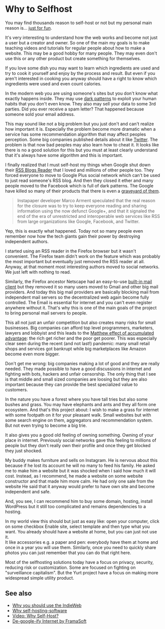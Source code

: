 # Why to Selfhost
You may find thousands reason to self-host or not but my personal main reason is... [just for fun](https://openlibrary.org/books/OL7293503M/Just_for_fun).

It's very interesting to understand how the web works and become not just a user but a creator and owner.
So one of the main my goals is to make teaching videos and tutorials for regular people about how to make a website.
This may be a good hobby for many people. They may even don't use this or any other product but create something for themselves.

If you love some dish you may want to learn which ingredients are used and try to cook it yourself and enjoy by the process and result.
But even if you aren't interested in cooking you anyway should have a right to know which ingredients were used and even count calories.

In the modern web you are using someone's sites but you don't know what exactly happens inside.
They may use [dark patterns](https://www.deceptive.design/) to exploit your human habits that you don't even know.
They also may sell your data to some 3rd parties. Did you ever receive a spam letter? That happened because someone sold your email address.

This may sound like not a big problem but you just don't and can't realize how important it is.
Especially the problem become more dramatic when a service has some recommendation algorithm that may affect peoples perception.
Some big companies published details about it like [Twitter](https://blog.twitter.com/engineering/en_us/topics/open-source/2023/twitter-recommendation-algorithm).
The problem is that now bad peoples may also learn how to cheat it.
It looks like there is no a good solution for this but you must at least clearly understand that it's always have some algorithm and this is important.

I finally realized that I must self-host my things when Google shut down their [RSS Blogs Reader](https://en.wikipedia.org/wiki/Google_Reader) that I loved and millions of other people too.
They forced everyone to move to Google Plus social network which can't be used to just read someone's RSS blog.
And then they closed it ether and many people moved to the Facebook which is full of dark patterns.
The Google have killed so many of their products that there is even a [graveyard of them](https://KilledByGoogle.com/).

> Instapaper developer Marco Arment speculated that the real reason for the closure was to try to keep everyone reading and sharing information using the now defunct Google+,
> and that it signaled the end of the era of unrestricted and interoperable web services like RSS from large organizations like Google, Facebook, and Twitter.

Yep, this is exactly what happened. Today not so many people even remember now how the tech giants gain their power by destroying independent authors.

I started using an RSS reader in the Firefox browser but it wasn't convenient.
The Firefox team didn't work on the feature which was probably the most important but eventually just removed the RSS reader at all.
Anyway, at that moment most interesting authors moved to social networks. We just left with nothing to read.

Similarly, the Firefox ancestor Netscape had an easy-to-use [built-in mail client](https://en.wikipedia.org/wiki/Netscape_Mail_%26_Newsgroups) but they removed it so many users moved to Gmail and other big mail providers.
And today this big mail providers are basically blocking mail from independent mail servers so the decentralized web again become fully controlled.
The Email is essential for internet and you can't even register anywhere without it.
That's why this is one of the main goals of the project to bring personal mail servers to people.

This all not just an unfair competition but also creates many risks for small businesses.
Big companies can afford top level programmers, marketers, lawyers and lobbyist and this leads to the [Matthew effect of accumulated advantage](https://en.wikipedia.org/wiki/Matthew_effect): the rich get richer and the poor get poorer.
This was especially clear seen during the recent (and not last!) pandemic: many small retail shops and services got bankrupt while big marketplaces like Amazon become even more bigger.

Don't get me wrong: big companies making a lot of good and they are really needed.
They made possible to have a good discussions in internet and fighting with bots, hackers and unfair censorship. 
The only thing that I see is that middle and small sized companies are loosing but they are also important because they can provide the best specialized value to customers.

In the nature you have a forest where you have tall tries but also some bushes and grass. You may have elephants and ants and they all form one ecosystem.
And that's this project about: I wish to make a grass for internet with some footpath on it for your pleasant walk.
Small websites but with some search engine on them, aggregators and recommendation system.
But not even trying to become a big trie.

It also gives you a good old feeling of owning something. Owning of your place in internet.
Previously social networks gave this feeling to millions of people but they don't really own their profile and once they get blocked they just shocked.

My buddy makes furniture and sells on Instagram. He is nervous about this because if he lost its account he will no many to feed his family.
He asked me to make him a website but it was shocked when I said how much it will cost.
Instead, as I recommend, he made a website on some website constructor and that made him more calm. He had only one sale from the website 
He said that it anyway would prefer to have own site and become independent and safe.

And, you see, I can recommend him to buy some domain, hosting, install WordPress but it still too complicated and remains dependencies to a hosting.

In my world view this should but just as easy like: open your computer, click on some checkbox Enable site, select template and then type what you want.
You already should have a website at home, but you can just not use it.  
It like accessories e.g. a paper and pen: everybody have them at home and once in a year you will use them.
Similarly, once you need to quickly share photos you can just remember that you can do that right here.


Most of the selfhosting solutions today have a focus on privacy, security, reducing risk or customization.
Some are focused on fighting on "surveillance capitalism". 
But the Yurt project have a focus on making more widespread simple utility product.

## See also
* [Why you should use the IndieWeb](https://indieweb.org/why)
* [Why self-hosting-software](https://www.openproject.org/blog/why-self-hosting-software/)
* [Video: Why Self-Host?](https://www.youtube.com/watch?v=liedaNuG6e8)
* [De-google-ify Internet by FramaSoft](https://degooglisons-internet.org/en/)
